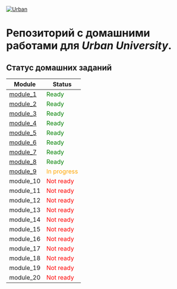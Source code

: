 [![Urban](https://optim.tildacdn.com/tild6633-6535-4163-b666-383564623061/-/resize/192x/-/format/webp/Urban_University_log.png "Urban University")]()

# Репозиторий с домашними работами для *Urban University*.

## Статус домашних заданий

| Module                                                                                | Status                                          |
|---------------------------------------------------------------------------------------|-------------------------------------------------|
| [module_1](https://github.com/koovalin/Urban-homoworks/tree/main/module_1 "module_1") | <span style="color: green;">Ready</span>        |
| [module_2](https://github.com/koovalin/Urban-homoworks/tree/main/module_2 "module_2") | <span style="color: green;">Ready</span>        |
| [module_3](https://github.com/koovalin/Urban-homoworks/tree/main/module_3 "module_3") | <span style="color: green;">Ready</span>        |
| [module_4](https://github.com/koovalin/Urban-homoworks/tree/main/module_4 "module_4") | <span style="color: green;">Ready</span>        |
| [module_5](https://github.com/koovalin/Urban-homoworks/tree/main/module_5 "module_5") | <span style="color: green;">Ready</span>        |
| [module_6](https://github.com/koovalin/Urban-homoworks/tree/main/module_6 "module_6") | <span style="color: green;">Ready</span>        |
| [module_7](https://github.com/koovalin/Urban-homoworks/tree/main/module_7 "module_7") | <span style="color: green;">Ready</span>        |
| [module_8](https://github.com/koovalin/Urban-homoworks/tree/main/module_8 "module_8") | <span style="color: green;">Ready</span>        |
| [module_9](https://github.com/koovalin/Urban-homoworks/tree/main/module_9 "module_9") | <span style="color: orange;">In progress</span> |
| module_10                                                                             | <span style="color: red;">Not ready</span>      |
| module_11                                                                             | <span style="color: red;">Not ready</span>      |
| module_12                                                                             | <span style="color: red;">Not ready</span>      |
| module_13                                                                             | <span style="color: red;">Not ready</span>      |
| module_14                                                                             | <span style="color: red;">Not ready</span>      |
| module_15                                                                             | <span style="color: red;">Not ready</span>      |
| module_16                                                                             | <span style="color: red;">Not ready</span>      |
| module_17                                                                             | <span style="color: red;">Not ready</span>      |
| module_18                                                                             | <span style="color: red;">Not ready</span>      |
| module_19                                                                             | <span style="color: red;">Not ready</span>      |
| module_20                                                                             | <span style="color: red;">Not ready</span>      |
